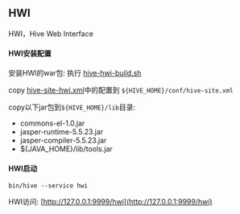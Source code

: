 ## HWI

HWI，Hive Web Interface

#### HWI安装配置

安装HWI的war包: 执行 [hive-hwi-build.sh](hive-hwi-build.sh)

copy [hive-site-hwi.xml](hive-site-hwi.xml)中的配置到 `${HIVE_HOME}/conf/hive-site.xml`

copy以下jar包到`${HIVE_HOME}/lib`目录:

* commons-el-1.0.jar
* jasper-runtime-5.5.23.jar
* jasper-compiler-5.5.23.jar
* ${JAVA_HOME}/lib/tools.jar

#### HWI启动

```
bin/hive --service hwi
```

HWI访问: [http://127.0.0.1:9999/hwi](http://127.0.0.1:9999/hwi)
